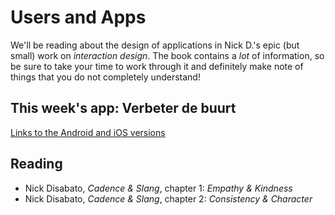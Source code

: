 # Users and Apps

We'll be reading about the design of applications in Nick D.'s epic (but small) work on *interaction design*. The book contains a *lot* of information, so be sure to take your time to work through it and definitely make note of things that you do not completely understand!

## This week's app: Verbeter de buurt

[Links to the Android and iOS versions](https://www.amsterdam.nl/wonen-leefomgeving/melding-or/)

## Reading

* Nick Disabato, *Cadence & Slang*, chapter 1: *Empathy & Kindness*
* Nick Disabato, *Cadence & Slang*, chapter 2: *Consistency & Character*
